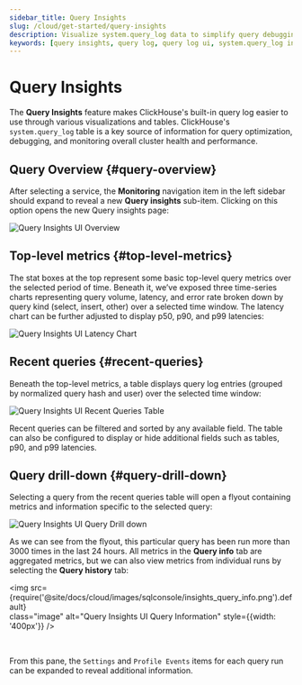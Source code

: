 ```yaml
---
sidebar_title: Query Insights
slug: /cloud/get-started/query-insights
description: Visualize system.query_log data to simplify query debugging and performance optimization
keywords: [query insights, query log, query log ui, system.query_log insights]
---
```


# Query Insights

The **Query Insights** feature makes ClickHouse's built-in query log easier to use through various visualizations and tables. ClickHouse's `system.query_log` table is a key source of information for query optimization, debugging, and monitoring overall cluster health and performance.

## Query Overview {#query-overview}

After selecting a service, the **Monitoring** navigation item in the left sidebar should expand to reveal a new **Query insights** sub-item. Clicking on this option opens the new Query insights page:

![Query Insights UI Overview](@site/docs/cloud/images/sqlconsole/insights_overview.png)

## Top-level metrics {#top-level-metrics}

The stat boxes at the top represent some basic top-level query metrics over the selected period of time. Beneath it, we’ve exposed three time-series charts representing query volume, latency, and error rate broken down by query kind (select, insert, other) over a selected time window. The latency chart can be further adjusted to display p50, p90, and p99 latencies:

![Query Insights UI Latency Chart](@site/docs/cloud/images/sqlconsole/insights_latency.png)

## Recent queries {#recent-queries}

Beneath the top-level metrics, a table displays query log entries (grouped by normalized query hash and user) over the selected time window:

![Query Insights UI Recent Queries Table](@site/docs/cloud/images/sqlconsole/insights_recent.png)

Recent queries can be filtered and sorted by any available field. The table can also be configured to display or hide additional fields such as tables, p90, and p99 latencies.

## Query drill-down {#query-drill-down}

Selecting a query from the recent queries table will open a flyout containing metrics and information specific to the selected query:

![Query Insights UI Query Drill down](@site/docs/cloud/images/sqlconsole/insights_drilldown.png)

As we can see from the flyout, this particular query has been run more than 3000 times in the last 24 hours. All metrics in the **Query info** tab are aggregated metrics, but we can also view metrics from individual runs by selecting the **Query history** tab:

<img src={require('@site/docs/cloud/images/sqlconsole/insights_query_info.png').default}    
  class="image"
  alt="Query Insights UI Query Information"
  style={{width: '400px'}} />

<br />

From this pane, the `Settings` and `Profile Events` items for each query run can be expanded to reveal additional information.
